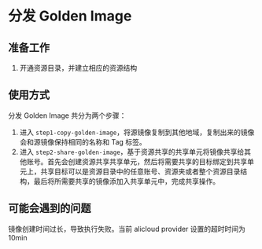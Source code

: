 # 分发 Golden Image

## 准备工作

1. 开通资源目录，并建立相应的资源结构

## 使用方式

分发 Golden Image 共分为两个步骤：

1. 进入 `step1-copy-golden-image`，将源镜像复制到其他地域，复制出来的镜像会和源镜像保持相同的名称和 Tag 标签。
2. 进入 `step2-share-golden-image`，基于资源共享的共享单元将镜像共享给其他账号。首先会创建资源共享共享单元，然后将需要共享的目标绑定到共享单元上，共享目标可以是资源目录中的任意账号、资源夹或者整个资源目录结构，最后将所需要共享的镜像添加入共享单元中，完成共享操作。

## 可能会遇到的问题

镜像创建时间过长，导致执行失败。当前 alicloud provider 设置的超时时间为 10min